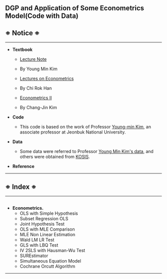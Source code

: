 ## DGP and Application of Some Econometrics Model(Code with Data) ##
## ※ Notice ※
___
+ **Textbook**
  + [Lecture Note]()
  + By Young Min Kim 

  + [Lectures on Econometrics](https://product.kyobobook.co.kr/detail/S000001681559)
  + By Chi Rok Han 
  
  + [Econometrics II]()
  + By Chang-Jin Kim 

+ **Code**
  + This code is based on the work of Professor [Young-min Kim](https://kimymecon.weebly.com/matlab.html), an associate professor at Jeonbuk National University.

+ **Data**
  + Some data were referred to Professor [Young Min Kim's data](https://kimymecon.weebly.com/matlab.html), and others were obtained from [KOSIS](https://kosis.kr/statHtml/statHtml.do?orgId=214&tblId=DT_214N_Z01900&vw_cd=MT_ZTITLE&list_id=214_21404&seqNo=&lang_mode=ko&language=kor&obj_var_id=&itm_id=&conn_path=MT_ZTITLE).

+ **Reference**
  
___

## ※ Index ※
___
## 
+ **Econometrics.**
  + OLS with Simple Hypothesis
  + Subset Regression OLS
  + Joint Hypothesis Test
  + OLS with MLE Comparison
  + MLE Non Linear Estimation
  + Wald LM LR Test
  + GLS with LBQ Test
  + IV 2SLS with Hausman-Wu Test
  + SUREstimator
  + Simultaneous Equation Model
  + Cochrane Orcutt Algorithm
___
